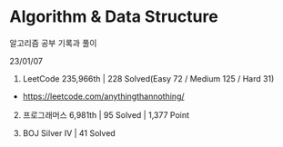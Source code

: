 # Algorithm & Data Structure

알고리즘 공부 기록과 풀이

23/01/07

1. LeetCode 235,966th | 228 Solved(Easy 72 / Medium 125 / Hard 31)
- https://leetcode.com/anythingthannothing/

2. 프로그래머스 6,981th | 95 Solved | 1,377 Point

3. BOJ Silver IV | 41 Solved